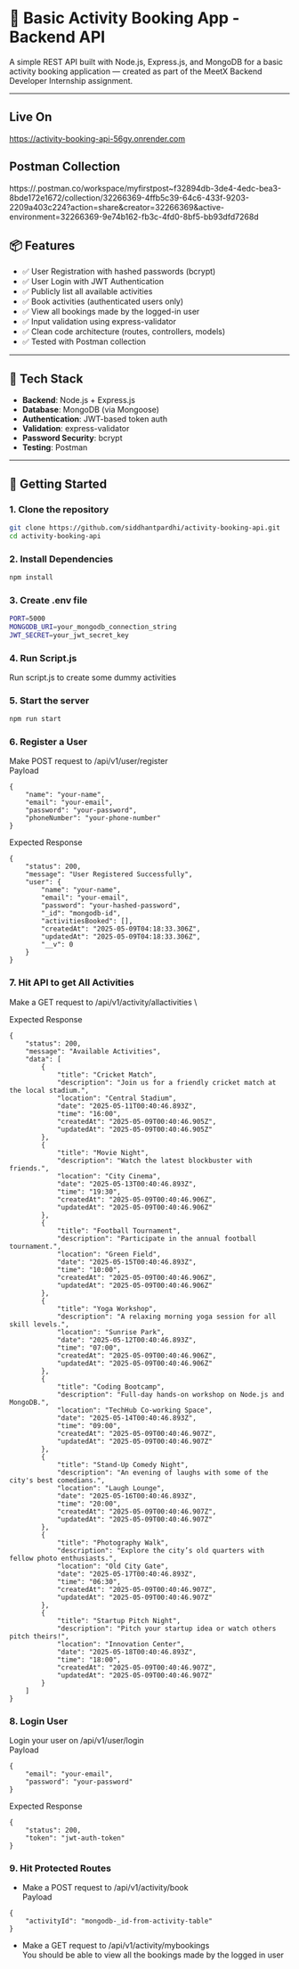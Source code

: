 # 🎯 Basic Activity Booking App - Backend API

A simple REST API built with Node.js, Express.js, and MongoDB for a basic activity booking application — created as part of the MeetX Backend Developer Internship assignment.

---

## Live On
https://activity-booking-api-56gy.onrender.com

## Postman Collection
https://.postman.co/workspace/myfirstpost~f32894db-3de4-4edc-bea3-8bde172e1672/collection/32266369-4ffb5c39-64c6-433f-9203-2209a403c224?action=share&creator=32266369&active-environment=32266369-9e74b162-fb3c-4fd0-8bf5-bb93dfd7268d

## 📦 Features

- ✅ User Registration with hashed passwords (bcrypt)
- ✅ User Login with JWT Authentication
- ✅ Publicly list all available activities
- ✅ Book activities (authenticated users only)
- ✅ View all bookings made by the logged-in user
- ✅ Input validation using express-validator
- ✅ Clean code architecture (routes, controllers, models)
- ✅ Tested with Postman collection

---

## 🧰 Tech Stack

- **Backend**: Node.js + Express.js
- **Database**: MongoDB (via Mongoose)
- **Authentication**: JWT-based token auth
- **Validation**: express-validator
- **Password Security**: bcrypt
- **Testing**: Postman

---

## 🚀 Getting Started

### 1. Clone the repository
```bash
git clone https://github.com/siddhantpardhi/activity-booking-api.git
cd activity-booking-api
```

### 2. Install Dependencies
```bash
npm install
```

### 3. Create .env file
```bash
PORT=5000
MONGODB_URI=your_mongodb_connection_string
JWT_SECRET=your_jwt_secret_key
```

### 4. Run Script.js
Run script.js to create some dummy activities

### 5. Start the server
```bash
npm run start
```

### 6. Register a User
Make POST request to /api/v1/user/register \
Payload
```
{
    "name": "your-name",
    "email": "your-email",
    "password": "your-password",
    "phoneNumber": "your-phone-number"
}
```
Expected Response
```
{
    "status": 200,
    "message": "User Registered Successfully",
    "user": {
        "name": "your-name",
        "email": "your-email",
        "password": "your-hashed-password",
        "_id": "mongodb-id",
        "activitiesBooked": [],
        "createdAt": "2025-05-09T04:18:33.306Z",
        "updatedAt": "2025-05-09T04:18:33.306Z",
        "__v": 0
    }
}
```

### 7. Hit API to get All Activities
Make a GET request to /api/v1/activity/allactivities \

Expected Response
```
{
    "status": 200,
    "message": "Available Activities",
    "data": [
        {
            "title": "Cricket Match",
            "description": "Join us for a friendly cricket match at the local stadium.",
            "location": "Central Stadium",
            "date": "2025-05-11T00:40:46.893Z",
            "time": "16:00",
            "createdAt": "2025-05-09T00:40:46.905Z",
            "updatedAt": "2025-05-09T00:40:46.905Z"
        },
        {
            "title": "Movie Night",
            "description": "Watch the latest blockbuster with friends.",
            "location": "City Cinema",
            "date": "2025-05-13T00:40:46.893Z",
            "time": "19:30",
            "createdAt": "2025-05-09T00:40:46.906Z",
            "updatedAt": "2025-05-09T00:40:46.906Z"
        },
        {
            "title": "Football Tournament",
            "description": "Participate in the annual football tournament.",
            "location": "Green Field",
            "date": "2025-05-15T00:40:46.893Z",
            "time": "10:00",
            "createdAt": "2025-05-09T00:40:46.906Z",
            "updatedAt": "2025-05-09T00:40:46.906Z"
        },
        {
            "title": "Yoga Workshop",
            "description": "A relaxing morning yoga session for all skill levels.",
            "location": "Sunrise Park",
            "date": "2025-05-12T00:40:46.893Z",
            "time": "07:00",
            "createdAt": "2025-05-09T00:40:46.906Z",
            "updatedAt": "2025-05-09T00:40:46.906Z"
        },
        {
            "title": "Coding Bootcamp",
            "description": "Full-day hands-on workshop on Node.js and MongoDB.",
            "location": "TechHub Co-working Space",
            "date": "2025-05-14T00:40:46.893Z",
            "time": "09:00",
            "createdAt": "2025-05-09T00:40:46.907Z",
            "updatedAt": "2025-05-09T00:40:46.907Z"
        },
        {
            "title": "Stand-Up Comedy Night",
            "description": "An evening of laughs with some of the city's best comedians.",
            "location": "Laugh Lounge",
            "date": "2025-05-16T00:40:46.893Z",
            "time": "20:00",
            "createdAt": "2025-05-09T00:40:46.907Z",
            "updatedAt": "2025-05-09T00:40:46.907Z"
        },
        {
            "title": "Photography Walk",
            "description": "Explore the city’s old quarters with fellow photo enthusiasts.",
            "location": "Old City Gate",
            "date": "2025-05-17T00:40:46.893Z",
            "time": "06:30",
            "createdAt": "2025-05-09T00:40:46.907Z",
            "updatedAt": "2025-05-09T00:40:46.907Z"
        },
        {
            "title": "Startup Pitch Night",
            "description": "Pitch your startup idea or watch others pitch theirs!",
            "location": "Innovation Center",
            "date": "2025-05-18T00:40:46.893Z",
            "time": "18:00",
            "createdAt": "2025-05-09T00:40:46.907Z",
            "updatedAt": "2025-05-09T00:40:46.907Z"
        }
    ]
}
```
### 8. Login User
Login your user on /api/v1/user/login \
Payload
```
{
    "email": "your-email",
    "password": "your-password"
}
```

Expected Response
```
{
    "status": 200,
    "token": "jwt-auth-token"
}
```

### 9. Hit Protected Routes
- Make a POST request to /api/v1/activity/book \
  Payload
```
{
    "activityId": "mongodb-_id-from-activity-table"
}
```

- Make a GET request to /api/v1/activity/mybookings \
You should be able to view all the bookings made by the logged in user
